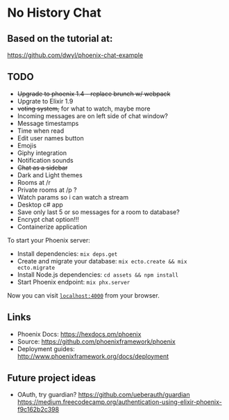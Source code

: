 # No History Chat

## Based on the tutorial at:

https://github.com/dwyl/phoenix-chat-example

## TODO
  * <s>Upgrade to phoenix 1.4 - replace brunch w/ webpack</s>
  * Upgrate to Elixir 1.9
  * <s>voting system,</s> for what to watch, maybe more
  * Incoming messages are on left side of chat window?
  * Message timestamps
  * Time when read
  * Edit user names button
  * Emojis
  * Giphy integration
  * Notification sounds
  * <s>Chat as a sidebar</s>
  * Dark and Light themes
  * Rooms at /r
  * Private rooms at /p ?
  * Watch params so i can watch a stream
  * Desktop c# app
  * Save only last 5 or so messages for a room to database?
  * Encrypt chat option!!!
  * Containerize application


To start your Phoenix server:

  * Install dependencies: `mix deps.get`
  * Create and migrate your database: `mix ecto.create && mix ecto.migrate`
  * Install Node.js dependencies: `cd assets && npm install`
  * Start Phoenix endpoint: `mix phx.server`

Now you can visit [`localhost:4000`](http://localhost:4000) from your browser.

## Links

  * Phoenix Docs: https://hexdocs.pm/phoenix
  * Source: https://github.com/phoenixframework/phoenix
  * Deployment guides: http://www.phoenixframework.org/docs/deployment


## Future project ideas

  * OAuth, try guardian?
    https://github.com/ueberauth/guardian
    https://medium.freecodecamp.org/authentication-using-elixir-phoenix-f9c162b2c398
